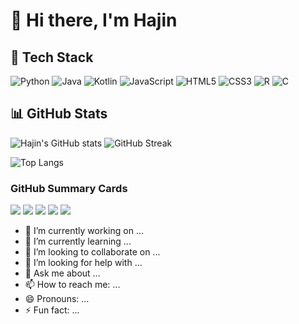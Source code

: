 # 👋 Hi there, I'm Hajin

## 🚀 Tech Stack
![Python](https://img.shields.io/badge/Python-3776AB?style=for-the-badge&logo=python&logoColor=white)
![Java](https://img.shields.io/badge/Java-007396?style=for-the-badge&logo=java&logoColor=white)
![Kotlin](https://img.shields.io/badge/Kotlin-0095D5?style=for-the-badge&logo=kotlin&logoColor=white)
![JavaScript](https://img.shields.io/badge/JavaScript-F7DF1E?style=for-the-badge&logo=javascript&logoColor=black)
![HTML5](https://img.shields.io/badge/HTML5-E34F26?style=for-the-badge&logo=html5&logoColor=white)
![CSS3](https://img.shields.io/badge/CSS3-1572B6?style=for-the-badge&logo=css3&logoColor=white)
![R](https://img.shields.io/badge/R-276DC3?style=for-the-badge&logo=r&logoColor=white)
![C](https://img.shields.io/badge/C-00599C?style=for-the-badge&logo=c&logoColor=white)

## 📊 GitHub Stats
![Hajin's GitHub stats](https://github-readme-stats.vercel.app/api?username=hajinki&show_icons=true&theme=tokyonight)
![GitHub Streak](https://streak-stats.demolab.com/?user=hajinki&theme=tokyonight)

![Top Langs](https://github-readme-stats.vercel.app/api/top-langs/?username=hajinki&layout=compact&theme=tokyonight)

### GitHub Summary Cards
![](https://raw.githubusercontent.com/hajinki/hajinki/main/profile-summary-card-output/default/0-profile-details.svg)
![](https://raw.githubusercontent.com/hajinki/hajinki/main/profile-summary-card-output/default/1-repos-per-language.svg)
![](https://raw.githubusercontent.com/hajinki/hajinki/main/profile-summary-card-output/default/2-most-commit-language.svg)
![](https://raw.githubusercontent.com/hajinki/hajinki/main/profile-summary-card-output/default/3-stats.svg)
![](https://raw.githubusercontent.com/hajinki/hajinki/main/profile-summary-card-output/default/4-productive-time.svg)










- 🔭 I’m currently working on ...
- 🌱 I’m currently learning ...
- 👯 I’m looking to collaborate on ...
- 🤔 I’m looking for help with ...
- 💬 Ask me about ...
- 📫 How to reach me: ...
- 😄 Pronouns: ...
- ⚡ Fun fact: ...

